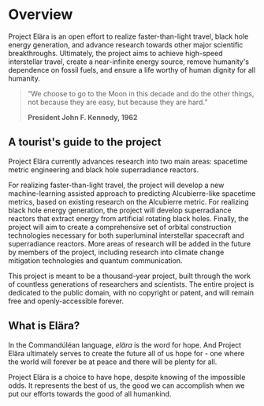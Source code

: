 # Overview

Project Elära is an open effort to realize faster-than-light travel, black hole energy generation, and advance research towards other major scientific breakthroughs. Ultimately, the project aims to achieve high-speed interstellar travel, create a near-infinite energy source, remove humanity's dependence on fossil fuels, and ensure a life worthy of human dignity for all humanity.

> “We choose to go to the Moon in this decade and do the other things, not because they are easy, but because they are hard.”
> 
> **President John F. Kennedy, 1962**

## A tourist's guide to the project

Project Elära currently advances research into two main areas: spacetime metric engineering and black hole superradiance reactors.

For realizing faster-than-light travel, the project will develop a new machine-learning assisted approach to predicting Alcubierre-like spacetime metrics, based on existing research on the Alcubierre metric. For realizing black hole energy generation, the project will develop superradiance reactors that extract energy from artificial rotating black holes. Finally, the project will aim to create a comprehensive set of orbital construction technologies necessary for both superluminal interstellar spacecraft and superradiance reactors. More areas of research will be added in the future by members of the project, including research into climate change mitigation technologies and quantum communication.

This project is meant to be a thousand-year project, built through the work of countless generations of researchers and scientists. The entire project is dedicated to the public domain, with no copyright or patent, and will remain free and openly-accessible forever.

## What is Elära?

In the Commandúléan language, _elära_ is the word for hope. And Project Elära ultimately serves to create the future all of us hope for - one where the world will forever be at peace and there will be plenty for all.

Project Elära is a choice to have hope, despite knowing of the impossible odds. It represents the best of us, the good we can accomplish when we put our efforts towards the good of all humankind.
